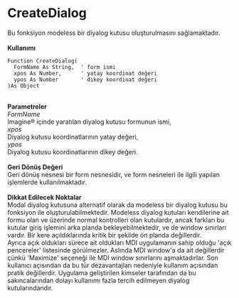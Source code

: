# CreateDialog

Bu fonksiyon modeless bir diyalog kutusu oluşturulmasını sağlamaktadır.\
\
**Kullanımı**

```
Function CreateDialog(
  FormName As String,  ' form ismi
  xpos As Number,      ' yatay koordinat değeri
  ypos As Number       ' dikey koordinat değeri
)As Object
```

\
**Parametreler**\
_FormName_\
Imagine® içinde yaratılan diyalog kutusu formunun ismi,\
_xpos_\
Diyalog kutusu koordinatlarının yatay değeri,\
_ypos_\
Diyalog kutusu koordinatlarının dikey değeri.\
\
**Geri Dönüş Değeri**\
Geri dönüş nesnesi bir form nesnesidir, ve form nesneleri ile ilgili yapılan işlemlerde kullanılmaktadır.\
\
**Dikkat Edilecek Noktalar**\
Modal diyalog kutusuna alternatif olarak da modeless bir diyalog kutusu bu fonksiyon ile oluşturulabilmektedir. Modeless diyalog kutuları kendilerine ait formu olan ve üzerinde normal kontrolleri olan kutulardır, ancak farkları bu kutular giriş işlemini arka planda bekleyebilmektedir, ve de window sınırları vardır. Bir kere açıldıklarında kritik bir şekilde ön planda değillerdir.\
Ayrıca açık oldukları sürece ait oldukları MDI uygulamanın sahip olduğu 'açık pencereler' listesinde görülmezler. Aslında MDI window'a da ait değillerdir çünkü 'Maximize' seçeneği ile MDI window sınırlarını aşmaktadırlar. Son kullanıcı açısından da bu tür dezavantajları nedeniyle kullanım açısından pratik değillerdir. Uygulama geliştirilen kimseler tarafından da bu sakıncalarından dolayı kullanımı fazla tercih edilmeyen diyalog kutularındandır.

